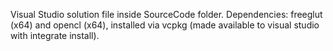 Visual Studio solution file inside SourceCode folder.
Dependencies: freeglut (x64) and opencl (x64), installed via vcpkg (made available to visual studio with integrate install).